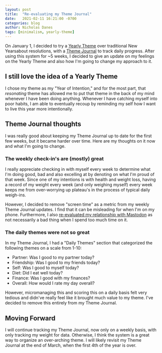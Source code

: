 ```yaml
---
layout: post
title:  "Re-evaluating my Theme Journal"
date:   2021-02-11 16:21:00 -0700
categories: blog
author: Nicholas Danes
tags: [minimalism, yearly-theme]
---
```


On January 1, I decided to try a [Yearly Theme](/blog/2021/01/01/2021-resolutions.html) over traditional New Yearsabout resolutions, with a [Theme Journal](/blog/2021/01/08/markdown_theme_journal) to track daily progress. After using this system for ~5 weeks, I decided to give an update on my feelings on the Yearly Theme and also how I'm going to change my approach to it. 

## I still love the idea of a Yearly Theme

I chose my theme as my "Year of Intention," and for the most part, that *resonating* theme has allowed me to put that theme in the back of my mind whenever I have been doing anything. Whenever I have catching myself into poor habits, I am able to eventually recoup by reminding my self how I want to live this year more intentionally.

## Theme Journal thoughts

I was really good about keeping my Theme Journal up to date for the first few weeks, but it became harder over time. Here are my thoughts on it now and what I'm going to change.

### The weekly check-in's are (mostly) great

I really appreciate checking in with myself every week to determine what I'm doing good, bad and also excelling at by denoting on what I'm proud of that week. Since one of my intentions is with health and weight loss, having a record of my weight every week (and only weighing myself) every week keeps me from over-worrying up plateau's in the process of typical daily weigh-ins.

However, I decided to remove "screen time" as a metric from my weekly Theme Journal updates. I find that it can be misleading for when I'm on my phone. Furthermore, I also [re-evaluated my relationship with Mastodon]() as not necessarily a bad thing when I spend too much time on it. 

### The daily themes were not so great

In my Theme Journal, I had a "Daily Themes" section that categorized the following themes on a scale from 1-10:


* Partner: Was I good to my partner today?
* Friendship: Was I good to my friends today?
* Self: Was I good to myself today?
* Diet: Did I eat well today?
* Finance: Was I good with my finances?
* Overall: How would I rate my day overall?

However, micromanaging this and scoring this on a daily basis felt very tedious and didn've really feel like it brought much value to my theme. I've decided to remove this entirely from my Theme Journal.

## Moving Forward

I will continue tracking my Theme Journal, now only on a weekly basis, with only tracking my weight for data. Otherwise, I think the system is a great way to organize an over-arching theme. I will likely revisit my Theme Journal at the end of March, when the first 4th of the year is over.
